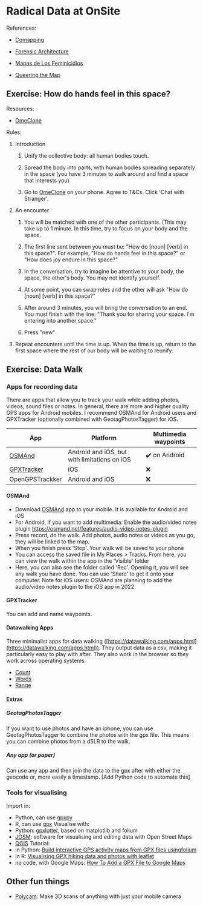 # Radical Data at OnSite

References:

- [Comapping](https://comapping.org/)

- [Forensic Architecture](forensic-architecture.org/)

- [Mapas de Los Feminicidios](https://feminicidiosmx.crowdmap.com/)

- [Queering the Map](queeringthemap.com/)

## Exercise: How do hands feel in this space?

Resources:

- [OmeClone](https://omeclone.herokuapp.com)

Rules:

1. Introduction
   
   1. Unify the collective body: all human bodies touch.
   
   2. Spread the body into parts, with human bodies spreading separately in the space (you have 3 minutes to walk around and find a space that interests you)
   
   3. Go to [OmeClone](https://omeclone.herokuapp.com) on your phone. Agree to T&Cs. Click 'Chat with Stranger'.

2. An encounter
   
   1. You will be matched with one of the other participants. (This may take up to 1 minute. In this time, try to focus on your body and the space.
   
   2. The first line sent between you must be: "How do [noun] [verb] in this space?". For example, "How do hands feel in this space?" or "How does joy endure in this space?"
   
   3. In the conversation, try to imagine be attentive to your body, the space, the other's body. You may not identify yourself.
   
   4. At some point, you can swap roles and the other will ask "How do [noun] [verb] in this space?"
   
   5. After around 3 minutes, you will bring the conversation to an end. You must finish with the line: "Thank you for sharing your space. I'm entering into another space."
   
   6. Press "new"

3. Repeat encounters until the time is up. When the time is up, return to the first space where the rest of our body will be waiting to reunify.

## Exercise: Data Walk

<!-- Apps:
- [Echoes](https://echoes.xyz/)
- [Open GPS Tracker](https://wiki.openstreetmap.org/wiki/Open_GPS_Tracker) -->

### Apps for recording data

There are apps that allow you to track your walk while adding photos, videos, sound files or notes.
In general, there are more and higher quality GPS apps for Android mobiles. I recommend OSMAnd for Android users and GPXTracker (optionally combined with GeotagPhotosTagger) for iOS.

| App                                                              | Platform                                     | Multimedia waypoints          |
| ---------------------------------------------------------------- | -------------------------------------------- | ----------------------------- |
| [OSMAnd](https://osmand.net/)                                    | Android and iOS, but with limitations on iOS | :heavy_check_mark: on Android |
| [GPXTracker](https://wiki.openstreetmap.org/wiki/OpenGpxTracker) | iOS                                          | :x:                           |
| OpenGPSTrackker                                                  | Android and iOS                              | :x:                           |

#### OSMAnd

- Download [OSMAnd](https://osmand.net/) app to your mobile. It is available for Android and iOS
- For Android, if you want to add multimedia: Enable the audio/video notes plugin https://osmand.net/features/audio-video-notes-plugin
- Press record, do the walk. Add photos, audio notes or videos as you go, they will be linked to the map.
- When you finish press 'Stop'. Your walk will be saved to your phone
- You can access the saved file in My Places > Tracks. From here, you can view the walk within the app in the 'Visible' folder
- Here, you can also see the folder called 'Rec'. Opening it, you will see any walk you have done. You can use 'Share' to get it onto your computer.
  Note for iOS users: OSMAnd are planning to add the audio/video notes plugin to the iOS app in 2022.

#### GPXTracker

You can add and name waypoints.

#### Datawalking Apps

Three minimalist apps for data walking ([https://datawalking.com/apps.html](https://datawalking.com/apps.html)). They output data as a csv, making it particularly easy to play with after. They also work in the browser so they work across operating systems.

- [Count](https://datawalking.com/apps/test/counttest/)  
- [Words](https://datawalking.com/apps/test/wordstest/)
- [Range](https://datawalking.com/apps/range/)

#### Extras

##### GeotagPhotosTagger

If you want to use photos and have an iphone, you can use GeotagPhotosTagger to combine the photos with the gpx file. This means you can combine photos from a dSLR to the walk.

##### Any app (or paper)

Can use any app and then join the data to the gpx after with either the geocode or, more easily a timestamp.
[Add Python code to automate this]

### Tools for visualising

Import in:

- Python, can use [gpxpy](https://pypi.org/project/gpxpy/)
- R, can use [gpx]()
  Visualise with:
- Python: [gpxlotter](https://pypi.org/project/gpxplotter/), based on matplotlib and folium
- [JOSM](https://josm.openstreetmap.de/): software for visualising and editing data with Open Street Maps
- [QGIS](https://qgis.org)
  Tutorial:
- in Python: [Build interactive GPS activity maps from GPX files usingfolium](https://towardsdatascience.com/build-interactive-gps-activity-maps-from-gpx-files-using-folium-cf9eebba1fe7)
- in R: [Visualising GPX hiking data and photos with leaflet](https://marionlouveaux.fr/blog/gpx-tracks-and-leaflet-interactive-map/)
- no code, with Google Maps: [How To Add a GPX File to Google Maps](https://www.alphr.com/gpx-google-maps/)



## Other fun things

- [Polycam](https://poly.cam/): Make 3D scans of anything with just your mobile camera
